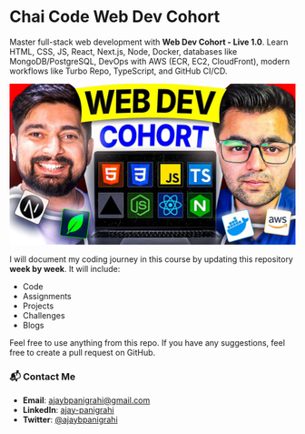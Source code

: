 # Chai Code Web Dev Cohort  

Master full-stack web development with **Web Dev Cohort - Live 1.0**. Learn HTML, CSS, JS, React, Next.js, Node, Docker, databases like MongoDB/PostgreSQL, DevOps with AWS (ECR, EC2, CloudFront), modern workflows like Turbo Repo, TypeScript, and GitHub CI/CD.  

![Chai Code Web Dev Cohort](https://github.com/the-ajay-panigrahi/chai-code-web-dev-cohort/blob/main/Banner.jpg)

I will document my coding journey in this course by updating this repository **week by week**. It will include:  
- Code  
- Assignments  
- Projects  
- Challenges  
- Blogs  

Feel free to use anything from this repo. If you have any suggestions, feel free to create a pull request on GitHub.

### 📬 Contact Me  
- **Email**: [ajaybpanigrahi@gmail.com](mailto:ajaybpanigrahi@gmail.com)  
- **LinkedIn**: [ajay-panigrahi](https://www.linkedin.com/in/ajay-panigrahi/)  
- **Twitter**: [@ajaybpanigrahi](https://x.com/ajaybpanigrahi)

